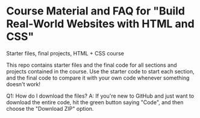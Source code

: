 # Course Material and FAQ for "Build Real-World Websites with HTML and CSS"

Starter files, final projects,  HTML + CSS course

This repo contains starter files and the final code for all sections and projects contained in the course.
Use the starter code to start each section, and the final code to compare it with your own code whenever something doesn't work!

Q1: How do I download the files?
A: If you're new to GitHub and just want to download the entire code, hit the green button saying "Code", and then choose the "Download ZIP" option.
